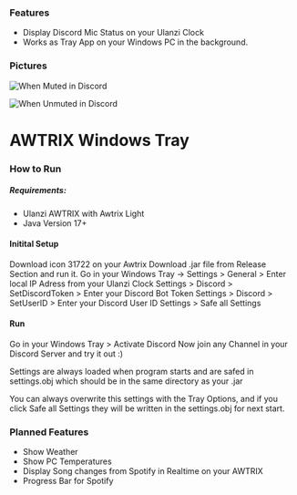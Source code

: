 
### Features


- Display Discord Mic Status on your Ulanzi Clock
- Works as Tray App on your Windows PC in the background.


### Pictures
![When Muted in Discord](https://imgur.com/a/ktE3scc)

![When Unmuted in Discord](https://imgur.com/a/a6khuF2)

# AWTRIX Windows Tray

### How to Run

##### Requirements:
- Ulanzi AWTRIX with Awtrix Light
- Java Version 17+

#### Initital Setup
Download icon 31722 on your Awtrix
Download .jar file from Release Section and run it.
Go in your Windows Tray -> Settings > General > Enter local IP Adress from your Ulanzi Clock
Settings > Discord > SetDiscordToken > Enter your Discord Bot Token
Settings > Discord > SetUserID > Enter your Discord User ID
Settings > Safe all Settings 

#### Run
Go in your Windows Tray > Activate Discord
Now join any Channel in your Discord Server and try it out :)

Settings are always loaded when program starts and are safed in settings.obj which should be in the same directory as your .jar

You can always overwrite this settings with the Tray Options, and if you click Safe all Settings they will be written in the settings.obj for next start.



### Planned Features
- Show Weather
- Show PC Temperatures
- Display Song changes from Spotify in Realtime on your AWTRIX
- Progress Bar for Spotify


